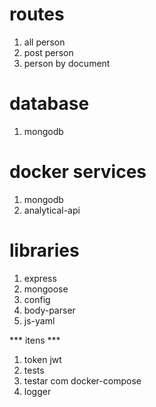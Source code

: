 # routes
1. all person
2. post person
3. person by document

# database
1. mongodb

# docker services
1. mongodb
2. analytical-api

# libraries
1. express
2. mongoose
3. config
4. body-parser
5. js-yaml

*** itens ***
1. token jwt
2. tests
3. testar com docker-compose
4. logger